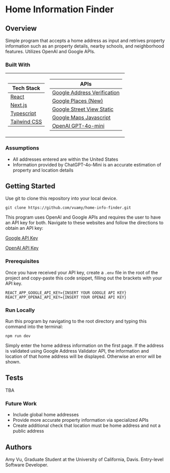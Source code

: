 # Home Information Finder

## Overview
Simple program that accepts a home address as input and retrives property information such as an property details, nearby schools, and neighborhood features. Utilizes OpenAI and Google APIs.

### Built With

<table>
<tr><td>

| Tech Stack |
| ----- | 
| [React](https://react.dev/) |
| [Next.js](https://nextjs.org/docs) |
| [Typescript](https://www.typescriptlang.org/docs/) |
| [Tailwind CSS](https://v2.tailwindcss.com/docs) |

</td><td>

| APIs |
| ----- | 
| [Google Address Verification](https://developers.google.com/maps/documentation/address-validation/overview) |
| [Google Places (New)](https://developers.google.com/maps/documentation/places/web-service/op-overview)| 
| [Google Street View Static](https://developers.google.com/maps/documentation/streetview/overview) |
| [Google Maps Javascript](https://developers.google.com/maps/documentation/javascript) |
| [OpenAI GPT-4o-mini](https://platform.openai.com/docs/models) |

</td></tr> </table>

### Assumptions
* All addresses entered are within the United States
* Information provided by ChatGPT-4o-Mini is an accurate estimation of property and location details

## Getting Started

Use git to clone this repository into your local device.
```
git clone https://github.com/vuamy/home-info-finder.git
```

This program uses OpenAI and Google APIs and requires the user to have an API key for both. Navigate to these websites and follow the directions to obtain an API key:

[Google API Key](https://developers.google.com/maps/documentation/javascript/get-api-key)

[OpenAI API Key](https://platform.openai.com/docs/quickstart)

### Prerequisites

Once you have received your API key, create a `.env` file in the root of the project and copy-paste this code snippet, filling out the brackets with your API key.

```
REACT_APP_GOOGLE_API_KEY={INSERT YOUR GOOGLE API KEY}
REACT_APP_OPENAI_API_KEY={INSERT YOUR OPENAI API KEY}
```

### Run Locally

Run this program by navigating to the root directory and typing this command into the terminal:

```
npm run dev
```

Simply enter the home address information on the first page. If the address is validated using Google Address Validator API, the information and location of that home address will be displayed. Otherwise an error will be shown.

## Tests

TBA

### Future Work
* Include global home addresses
* Provide more accurate property information via specialized APIs
* Create additional check that location must be home address and not a public address

## Authors

Amy Vu, Graduate Student at the University of California, Davis. Entry-level Software Developer.
